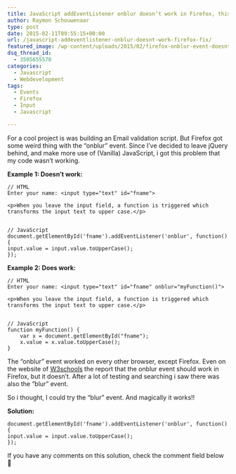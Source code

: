 ```yaml
---
title: JavaScript addEventListener onblur doesn’t work in Firefox, this is the fix!
author: Raymon Schouwenaar
type: post
date: 2015-02-11T09:55:15+00:00
url: /javascript-addeventlistener-onblur-doesnt-work-firefox-fix/
featured_image: /wp-content/uploads/2015/02/firefox-onblur-event-doesnt-work-825x510.jpg
dsq_thread_id:
  - 3505655570
categories:
  - Javascript
  - Webdevelopment
tags:
  - Events
  - Firefox
  - Input
  - Javascript

---
```

For a cool project is was building an Email validation script. But Firefox got some weird thing with the &#8220;onblur&#8221; event. Since I&#8217;ve decided to leave jQuery behind, and make more use of (Vanilla) JavaScript, i got this problem that my code wasn&#8217;t working.

**Example 1: Doesn&#8217;t work:**

    // HTML
    Enter your name: <input type="text" id="fname">
    
    <p>When you leave the input field, a function is triggered which transforms the input text to upper case.</p>
    
    
    // JavaScript
    document.getElementById('fname').addEventListener('onblur', function() {
    input.value = input.value.toUpperCase();
    });
    

**Example 2: Does work:**

    // HTML
    Enter your name: <input type="text" id="fname" onblur="myFunction()">
    
    <p>When you leave the input field, a function is triggered which transforms the input text to upper case.</p>
    
    
    // JavaScript
    function myFunction() {
        var x = document.getElementById("fname");
        x.value = x.value.toUpperCase();
    }
    

The &#8220;onblur&#8221; event worked on every other browser, except Firefox. Even on the website of [W3schools][1] the report that the onblur event should work in Firefox, but it doesn&#8217;t. After a lot of testing and searching i saw there was also the &#8220;blur&#8221; event.

So i thought, I could try the &#8220;blur&#8221; event. And magically it works!!

**Solution:**

    document.getElementById('fname').addEventListener('onblur', function() {
    input.value = input.value.toUpperCase();
    });
    

If you have any comments on this solution, check the comment field below 🙂

 [1]: http://www.w3schools.com/jsref/event_onblur.asp